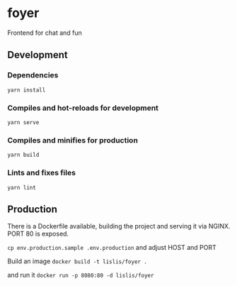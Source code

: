 # foyer

Frontend for chat and fun

## Development

### Dependencies
```
yarn install
```

### Compiles and hot-reloads for development
```
yarn serve
```

### Compiles and minifies for production
```
yarn build
```

### Lints and fixes files
```
yarn lint
```


## Production

There is a Dockerfile available, building the project and serving it via NGINX. PORT 80 is exposed.

`cp env.production.sample .env.production` and adjust HOST and PORT

Build an image
`docker build -t lislis/foyer .`

and run it
`docker run -p 8080:80 -d lislis/foyer`
